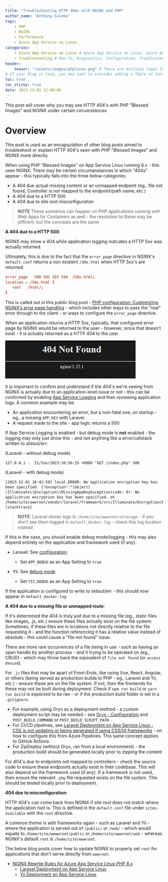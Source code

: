 ```yaml
---
title: "Troubleshooting HTTP 404s with NGINX and PHP"
author_name: "Anthony Salemo"
tags:
    - PHP
    - NGINX
    - Performance
    - Azure App Service on Linux
categories:
    - Azure App Service on Linux # Azure App Service on Linux, Azure App Service on Windows, Function App, Azure VM, Azure SDK
    - Troubleshooting # How-To, Diagnostics, Configuration, Troubleshooting, Performance
header:
    teaser: "/assets/images/phplinux.png" # There are multiple logos that can be used in "/assets/images" if you choose to add one.
# If your Blog is long, you may want to consider adding a Table of Contents by adding the following two settings.
toc: true
toc_sticky: true
date: 2023-12-01 12:00:00
---
```


This post will cover why you may see HTTP 404's with PHP "Blessed Images" and NGINX under certain circumstances

# Overview

This post is used as an encapsulation of other blog posts aimed to troubleshoot or explain HTTP 404's seen with PHP "Blessed Images" and NGINX more directly.

When using PHP "Blessed Images" on App Service Linux running 8.x - this uses NGINX. There may be certain circumanstances in which "404s" appear - this typically falls into the three below categories:
- A 404 due actual missing content or an unmapped endpoint (eg., file not found, Controller is not mapped to the endpoint/path name, etc.)
- A 404 due to a HTTP 500
- A 404 due to site root misconfiguration

> **NOTE** These scenarios can happen on PHP applications running with Web Apps for Containers as well - the resolution to these may be diffirent, but the concepts are the same

**A 404 due to a HTTP 500**:

NGINX may show a 404 while application logging indicates a HTTP 5xx was actually returned.

Ultimately, this is due to the fact that the `error_page` directive in NGINX's `default.conf` returns a non existent `/50x.html` when HTTP 5xx's are returned.

```conf
error_page   500 502 503 504  /50x.html;
location = /50x.html {
   root   /html/;
}
```

This is called out in this public blog post - [PHP configuration: Customizing NGINX’s error page handling](https://azureossd.github.io/2023/06/21/PHP-configuration-Customizing-NGINXs-error-page-handling/index.html) - which includes other ways to pass the "real" error through to the client - or ways to configure the `error_page` directive.

When an application returns a HTTP 5xx, typically, that configured error page by NGINX would be returned to the user - however, since that doesn't exist - it is actually returned as a HTTP 404 to the user.

![NGINX 404](/media/2023/12/nginx-404-1.png)

It is important to confirm and understand if the 404's we're seeing from NGINX is actually due to an application-level issue or not - this can be confirmed by enabling [App Service Logging](https://learn.microsoft.com/en-us/azure/app-service/troubleshoot-diagnostic-logs#enable-application-logging-linuxcontainer) and then reviewing application logs. A common example may be:
- An application encountering an error, but a non-fatal one, on startup - eg., a missing `APP_KEY` with Laravel
- A request made to the site - app logic returns a 500

If App Service Logging is enabled - but debug mode is **not** enabled - the logging may only just show this - and not anything like a error/callstack written to stdout/err:

(Laravel - without debug mode)

```
127.0.0.1 -  21/Jun/2023:16:56:15 +0000 "GET /index.php" 500
```

(Laravel - with debug mode)

```
[2023-12-01 18:42:59] local.ERROR: No application encryption key has been specified. {"exception":"[object] (Illuminate\\Encryption\\MissingAppKeyException(code: 0): No application encryption key has been specified. at /home/site/wwwroot/vendor/laravel/framework/src/Illuminate/Encryption/EncryptionServiceProvider.php:101)
[stacktrace]
```

> **NOTE**: Laravel stores logs in `/home/site/wwwroot/strorage` - if you don't see them logged in `default_docker.log` - check this log location instead

If this is the case, you should enable debug mode/logging - this may also depend entirely on the application and framework used (if any).
- Laravel: See [configuration](https://laravel.com/docs/10.x/configuration#retrieving-environment-configuration):
  - Set `APP_DEBUG` as an App Setting to `true`

- Yii: See [debug mode](https://www.yiiframework.com/doc/guide/2.0/en/tutorial-performance-tuning#disable-debug)
   - Set `YII_DEBUG` as an App Setting to `true`

If the application is configured to write to stdout/err - this should now appear in `default_docker.log`.

**A 404 due to a missing file or unmapped route**:

If it's determined the 404 is truly just due to a missing file (eg., static files like images, .js, etc.) ensure these files actually exist on the file system. Sometimes, if these files are in locations not directly relative to the file requesting it - and the function referencing it has a relative value instead of absolute - this could cause a "file not found" issue.

There are more rare occurrences of a file being in use - such as having an open handle by another process - and it trying to be operated on (eg., CRUD) - which may throw back the equivalent of `file not found`  (or `access denied`).

For `.js` files that may be apart of Front-Ends, like using Vue, React, Angular, or others (being served as production builds to PHP - eg., Laravel and Yii, etc.) - ensure these are on the file system. If not, then the frontends for these may not be built during deployment. Check if `npm run build` or `yarn run build` is expected to be ran - or if the production build folder is set in a `.gitignore`.
  - For example, using Oryx as a deployment method - a custom deployment script may be needed - see [Oryx - Configuration](https://github.com/microsoft/Oryx/blob/main/doc/configuration.md#oryx-configuration) and `POST_BUILD_COMMAND` or `POST_BUILD_SCRIPT_PATH`
  - For CI/CD pipelines, see [Laravel Deployment on App Service Linux - CSS is not updating or being generated if using CSS/UI frameworks](https://azureossd.github.io/2022/04/22/PHP-Laravel-deploy-on-App-Service-Linux/index.html#css-is-not-updating-or-being-generated-if-using-cssui-frameworks) - on how to configure this from Azure Pipelines. This same concept applies to GitHub Actions.
  - For ZipDeploy (without Oryx, ran from a local environment) - the production build should be generated locally prior to zipping the content

For 404's due to endpoints not mapped to controllers - check the source code to ensure these endpoints actually exist in their codebase. This will also depend on the framework used (if any). If a framework is not used, then ensure the relevant `.php` file requested exists on the file system. This should be tested locally prior to deployment.

**404 due to misconfiguration**:

HTTP 404's can come back from NGINX if site root does not match where the application root is. This is defined in the `default.conf` file under `sites-available` with the `root` directive.

A common theme is with frameworks again - such as Laravel and Yii - where the application is served out of `/public/` or `/web/` - which would equate to `/home/site/wwwwroot/public` or `/home/site/wwwroot/web` - whereas NGINX's default `root` is `/home/site/wwwroot`.

The below blog posts cover how to update NGINX to properly set `root` for applications that don't serve directly from `wwwroot`:
- [NGINX Rewrite Rules for Azure App Service Linux PHP 8.x](https://azureossd.github.io/2021/09/02/php-8-rewrite-rule/index.html)
   - [Laravel Deployment on App Service Linux](https://azureossd.github.io/2022/04/22/PHP-Laravel-deploy-on-App-Service-Linux/index.html)
   - [Yii Deployment on App Service Linux](https://azureossd.github.io/2022/05/03/PHP-Yii-deploy-on-App-Service-Linux/index.html) 